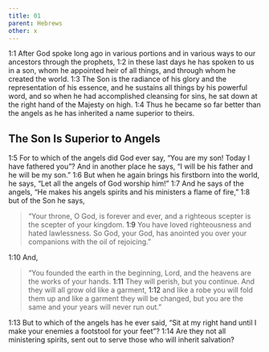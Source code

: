 ```yaml
---
title: 01
parent: Hebrews
other: x
---
```


<a name="1:1">1:1</a> After God spoke long ago in various portions and in various ways to our ancestors through the prophets, <a name="1:2">1:2</a> in these last days he has spoken to us in a son, whom he appointed heir of all things, and through whom he created the world. <a name="1:3">1:3</a> The Son is the radiance of his glory and the representation of his essence, and he sustains all things by his powerful word, and so when he had accomplished cleansing for sins, he sat down at the right hand of the Majesty on high. <a name="1:4">1:4</a> Thus he became so far better than the angels as he has inherited a name superior to theirs.

## The Son Is Superior to Angels

<a name="1:5">1:5</a> For to which of the angels did God ever say, “You are my son! Today I have fathered you”? And in another place he says, “I will be his father and he will be my son.” <a name="1:6">1:6</a> But when he again brings his firstborn into the world, he says, “Let all the angels of God worship him!” <a name="1:7">1:7</a> And he says of the angels, “He makes his angels spirits and his ministers a flame of fire,” <a name="1:8">1:8</a> but of the Son he says,

> “Your throne, O God, is forever and ever,
> and a righteous scepter is the scepter of your kingdom.
> <a name="1:9">1:9</a> You have loved righteousness and hated lawlessness.
> So God, your God, has anointed you over your companions with the oil of rejoicing.”

<a name="1:10">1:10</a> And,

> “You founded the earth in the beginning, Lord,
> and the heavens are the works of your hands.
> <a name="1:11">1:11</a> They will perish, but you continue.
> And they will all grow old like a garment,
> <a name="1:12">1:12</a> and like a robe you will fold them up
> and like a garment they will be changed,
> but you are the same and your years will never run out.”

<a name="1:13">1:13</a> But to which of the angels has he ever said, “Sit at my right hand until I make your enemies a footstool for your feet”? <a name="1:14">1:14</a> Are they not all ministering spirits, sent out to serve those who will inherit salvation?

